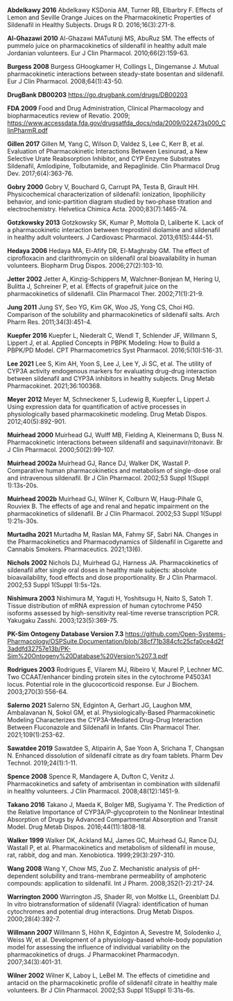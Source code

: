 **Abdelkawy 2016** Abdelkawy KSDonia AM, Turner RB, Elbarbry F. Effects of Lemon and Seville Orange Juices on the Pharmacokinetic Properties of Sildenafil in Healthy Subjects. Drugs R D. 2016;16(3):271-8.

**Al-Ghazawi 2010** Al-Ghazawi MATutunji MS, AbuRuz SM. The effects of pummelo juice on pharmacokinetics of sildenafil in healthy adult male Jordanian volunteers. Eur J Clin Pharmacol. 2010;66(2):159-63.

**Burgess 2008** Burgess GHoogkamer H, Collings L, Dingemanse J. Mutual pharmacokinetic interactions between steady-state bosentan and sildenafil. Eur J Clin Pharmacol. 2008;64(1):43-50.

**DrugBank DB00203** https://go.drugbank.com/drugs/DB00203

**FDA 2009** Food and Drug Administration, Clinical Pharmacology and biopharmaceutics review of Revatio. 2009; https://www.accessdata.fda.gov/drugsatfda_docs/nda/2009/022473s000_ClinPharmR.pdf

**Gillen 2017** Gillen M, Yang C, Wilson D, Valdez S, Lee C, Kerr B, et al. Evaluation of Pharmacokinetic Interactions Between Lesinurad, a New Selective Urate Reabsorption Inhibitor, and CYP Enzyme Substrates Sildenafil, Amlodipine, Tolbutamide, and Repaglinide. Clin Pharmacol Drug Dev. 2017;6(4):363-76.

**Gobry 2000** Gobry V, Bouchard G, Carrupt PA, Testa B, Girault HH. Physicochemical characterization of sildenafil: ionization, lipophilicity behavior, and ionic‐partition diagram studied by two‐phase titration and electrochemistry. Helvetica Chimica Acta. 2000;83(7):1465-74.

**Gotzkowsky 2013** Gotzkowsky SK, Kumar P, Mottola D, Laliberte K. Lack of a pharmacokinetic interaction between treprostinil diolamine and sildenafil in healthy adult volunteers. J Cardiovasc Pharmacol. 2013;61(5):444-51.

**Hedaya 2006** Hedaya MA, El-Afify DR, El-Maghraby GM. The effect of ciprofloxacin and clarithromycin on sildenafil oral bioavailability in human volunteers. Biopharm Drug Dispos. 2006;27(2):103-10.

**Jetter 2002** Jetter A, Kinzig-Schippers M, Walchner-Bonjean M, Hering U, Bulitta J, Schreiner P, et al. Effects of grapefruit juice on the pharmacokinetics of sildenafil. Clin Pharmacol Ther. 2002;71(1):21-9.

**Jung 2011** Jung SY, Seo YG, Kim GK, Woo JS, Yong CS, Choi HG. Comparison of the solubility and pharmacokinetics of sildenafil salts. Arch Pharm Res. 2011;34(3):451-4.

**Kuepfer 2016** Kuepfer L, Niederalt C, Wendl T, Schlender JF, Willmann S, Lippert J, et al. Applied Concepts in PBPK Modeling: How to Build a PBPK/PD Model. CPT Pharmacometrics Syst Pharmacol. 2016;5(10):516-31.

**Lee 2021** Lee S, Kim AH, Yoon S, Lee J, Lee Y, Ji SC, et al. The utility of CYP3A activity endogenous markers for evaluating drug-drug interaction between sildenafil and CYP3A inhibitors in healthy subjects. Drug Metab Pharmacokinet. 2021;36:100368.

**Meyer 2012** Meyer M, Schneckener S, Ludewig B, Kuepfer L, Lippert J. Using expression data for quantification of active processes in physiologically based pharmacokinetic modeling. Drug Metab Dispos. 2012;40(5):892-901.

**Muirhead 2000** Muirhead GJ, Wulff MB, Fielding A, Kleinermans D, Buss N. Pharmacokinetic interactions between sildenafil and saquinavir/ritonavir. Br J Clin Pharmacol. 2000;50(2):99-107.

**Muirhead 2002a** Muirhead GJ, Rance DJ, Walker DK, Wastall P. Comparative human pharmacokinetics and metabolism of single-dose oral and intravenous sildenafil. Br J Clin Pharmacol. 2002;53 Suppl 1(Suppl 1):13s-20s.

**Muirhead 2002b** Muirhead GJ, Wilner K, Colburn W, Haug-Pihale G, Rouviex B. The effects of age and renal and hepatic impairment on the pharmacokinetics of sildenafil. Br J Clin Pharmacol. 2002;53 Suppl 1(Suppl 1):21s-30s.

**Murtadha 2021** Murtadha M, Raslan MA, Fahmy SF, Sabri NA. Changes in the Pharmacokinetics and Pharmacodynamics of Sildenafil in Cigarette and Cannabis Smokers. Pharmaceutics. 2021;13(6).

**Nichols 2002** Nichols DJ, Muirhead GJ, Harness JA. Pharmacokinetics of sildenafil after single oral doses in healthy male subjects: absolute bioavailability, food effects and dose proportionality. Br J Clin Pharmacol. 2002;53 Suppl 1(Suppl 1):5s-12s.

**Nishimura 2003** Nishimura M, Yaguti H, Yoshitsugu H, Naito S, Satoh T. Tissue distribution of mRNA expression of human cytochrome P450 isoforms assessed by high-sensitivity real-time reverse transcription PCR. Yakugaku Zasshi. 2003;123(5):369-75.

**PK-Sim Ontogeny Database Version 7.3**  https://github.com/Open-Systems-Pharmacology/OSPSuite.Documentation/blob/38cf71b384cfc25cfa0ce4d2f3addfd32757e13b/PK-Sim%20Ontogeny%20Database%20Version%207.3.pdf

**Rodrigues 2003** Rodrigues E, Vilarem MJ, Ribeiro V, Maurel P, Lechner MC. Two CCAAT/enhancer binding protein sites in the cytochrome P4503A1 locus. Potential role in the glucocorticoid response. Eur J Biochem. 2003;270(3):556-64.

**Salerno 2021** Salerno SN, Edginton A, Gerhart JG, Laughon MM, Ambalavanan N, Sokol GM, et al. Physiologically-Based Pharmacokinetic Modeling Characterizes the CYP3A-Mediated Drug-Drug Interaction Between Fluconazole and Sildenafil in Infants. Clin Pharmacol Ther. 2021;109(1):253-62.

**Sawatdee 2019** Sawatdee S, Atipairin A, Sae Yoon A, Srichana T, Changsan N. Enhanced dissolution of sildenafil citrate as dry foam tablets. Pharm Dev Technol. 2019;24(1):1-11.

**Spence 2008** Spence R, Mandagere A, Dufton C, Venitz J. Pharmacokinetics and safety of ambrisentan in combination with sildenafil in healthy volunteers. J Clin Pharmacol. 2008;48(12):1451-9.

**Takano 2016** Takano J, Maeda K, Bolger MB, Sugiyama Y. The Prediction of the Relative Importance of CYP3A/P-glycoprotein to the Nonlinear Intestinal Absorption of Drugs by Advanced Compartmental Absorption and Transit Model. Drug Metab Dispos. 2016;44(11):1808-18.

**Walker 1999** Walker DK, Ackland MJ, James GC, Muirhead GJ, Rance DJ, Wastall P, et al. Pharmacokinetics and metabolism of sildenafil in mouse, rat, rabbit, dog and man. Xenobiotica. 1999;29(3):297-310.

**Wang 2008** Wang Y, Chow MS, Zuo Z. Mechanistic analysis of pH-dependent solubility and trans-membrane permeability of amphoteric compounds: application to sildenafil. Int J Pharm. 2008;352(1-2):217-24.

**Warrington 2000** Warrington JS, Shader RI, von Moltke LL, Greenblatt DJ. In vitro biotransformation of sildenafil (Viagra): identification of human cytochromes and potential drug interactions. Drug Metab Dispos. 2000;28(4):392-7.

**Willmann 2007** Willmann S, Höhn K, Edginton A, Sevestre M, Solodenko J, Weiss W, et al. Development of a physiology-based whole-body population model for assessing the influence of individual variability on the pharmacokinetics of drugs. J Pharmacokinet Pharmacodyn. 2007;34(3):401-31.

**Wilner 2002** Wilner K, Laboy L, LeBel M. The effects of cimetidine and antacid on the pharmacokinetic profile of sildenafil citrate in healthy male volunteers. Br J Clin Pharmacol. 2002;53 Suppl 1(Suppl 1):31s-6s.

